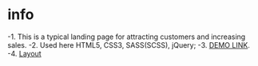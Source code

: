# info

-1. This is a typical landing page for attracting customers and increasing sales.
-2. Used here HTML5, CSS3, SASS(SCSS), jQuery;
-3. [DEMO LINK](https://Oleksii25.github.io/Digits/).
-4. [Layout](https://www.figma.com/file/yM9iS3NKeGOII5Bl7LOooG/Digits-Demo-%26-Preview-(Copy)?node-id=0%3A1)
